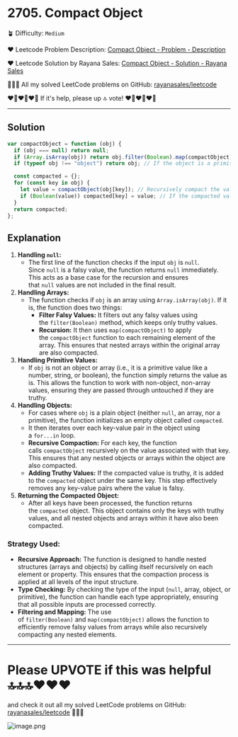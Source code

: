 # 2705. Compact Object

🪴 Difficulty: `Medium`

❤️ Leetcode Problem Description: [Compact Object - Problem - Description](https://leetcode.com/problems/compact-object/description/)

❤️ Leetcode Solution by Rayana Sales: [Compact Object - Solution - Rayana Sales](https://leetcode.com/problems/compact-object/solutions/5613552/simple-beginner-friendly-compact-object/)

💁🏻‍♀️ All my solved LeetCode problems on GitHub: [rayanasales/leetcode](https://github.com/rayanasales/leetcode)

❤️‍🔥❤️‍🔥❤️‍🔥 If it's help, please up 🔝 vote! ❤️‍🔥❤️‍🔥❤️‍🔥

---

## Solution

```javascript []
var compactObject = function (obj) {
  if (obj === null) return null;
  if (Array.isArray(obj)) return obj.filter(Boolean).map(compactObject); // If the object is an array, filter out falsy values, then recursively compact the array elements
  if (typeof obj !== "object") return obj; // If the object is a primitive value (not an object or array), return it as is

  const compacted = {};
  for (const key in obj) {
    let value = compactObject(obj[key]); // Recursively compact the value associated with the key
    if (Boolean(value)) compacted[key] = value; // If the compacted value is truthy, add it to the compacted object
  }
  return compacted;
};
```

## Explanation

1. **Handling `null`:**
   - The first line of the function checks if the input `obj` is `null`. Since `null` is a falsy value, the function returns `null` immediately. This acts as a base case for the recursion and ensures that `null` values are not included in the final result.
2. **Handling Arrays:**
   - The function checks if `obj` is an array using `Array.isArray(obj)`. If it is, the function does two things:
     - **Filter Falsy Values:** It filters out any falsy values using the `filter(Boolean)` method, which keeps only truthy values.
     - **Recursion:** It then uses `map(compactObject)` to apply the `compactObject` function to each remaining element of the array. This ensures that nested arrays within the original array are also compacted.
3. **Handling Primitive Values:**
   - If `obj` is not an object or array (i.e., it is a primitive value like a number, string, or boolean), the function simply returns the value as is. This allows the function to work with non-object, non-array values, ensuring they are passed through untouched if they are truthy.
4. **Handling Objects:**
   - For cases where `obj` is a plain object (neither `null`, an array, nor a primitive), the function initializes an empty object called `compacted`.
   - It then iterates over each key-value pair in the object using a `for...in` loop.
   - **Recursive Compaction:** For each key, the function calls `compactObject` recursively on the value associated with that key. This ensures that any nested objects or arrays within the object are also compacted.
   - **Adding Truthy Values:** If the compacted value is truthy, it is added to the `compacted` object under the same key. This step effectively removes any key-value pairs where the value is falsy.
5. **Returning the Compacted Object:**
   - After all keys have been processed, the function returns the `compacted` object. This object contains only the keys with truthy values, and all nested objects and arrays within it have also been compacted.

### **Strategy Used:**

- **Recursive Approach:** The function is designed to handle nested structures (arrays and objects) by calling itself recursively on each element or property. This ensures that the compaction process is applied at all levels of the input structure.
- **Type Checking:** By checking the type of the input (`null`, array, object, or primitive), the function can handle each type appropriately, ensuring that all possible inputs are processed correctly.
- **Filtering and Mapping:** The use of `filter(Boolean)` and `map(compactObject)` allows the function to efficiently remove falsy values from arrays while also recursively compacting any nested elements.

---

# Please UPVOTE if this was helpful 🔝🔝🔝❤️❤️❤️

and check it out all my solved LeetCode problems on GitHub: [rayanasales/leetcode](https://github.com/rayanasales/leetcode) 🤙😚🤘

![image.png](https://assets.leetcode.com/users/images/57bce3b1-56e2-4c20-9cdf-b61fef26b93b_1725494158.6252415.png)
